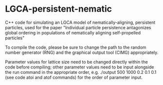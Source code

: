 # LGCA-persistent-nematic
C++ code for simulating an LGCA model of nematically-aligning, persistent particles, used for the paper "Individual particle persistence antagonizes global ordering in populations of nematically aligning self-propelled particles"

To compile the code, please be sure to change the path to the random number generator (RNG) and the graphical output tool (CIMG) appropriately.

Parameter values for lattice size need to be changed directly within the code before compiling; other parameter values need to be input alongside the run command in the appropriate order, e.g. ./output 500 1000 0.2 0.1 0.1 (see code atoi and atof commands) for the order of parameter input.
